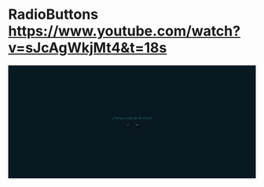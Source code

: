# RadioButtons https://www.youtube.com/watch?v=sJcAgWkjMt4&t=18s
<p align="center">
  <img src="preview.png" alt="preview del proyecto"  width="1600">
</p>